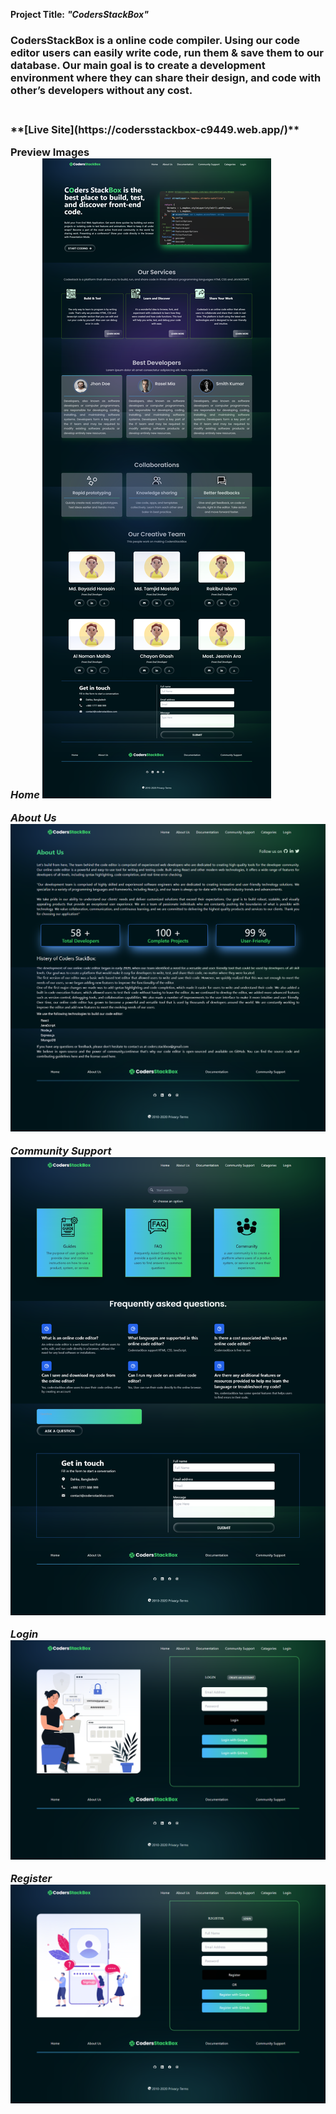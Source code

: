 **Project Title:** ***"CodersStackBox"*** <br>
<h3> CodersStackBox is a online code compiler. Using our code editor users can easily write code, run them & save them to our database. Our main goal is to create a development environment where they can share their design, and code with other’s developers without any cost.<h3> 
<br> 
**[Live Site](https://codersstackbox-c9449.web.app/)**

**Preview Images** <br>
***Home***
![](images/home.png)

***About Us***
![](images/about.png)

***Community Support***
![](images/support.png)

***Login***
![](images/login.png)

***Register***
![](images/register.png)

